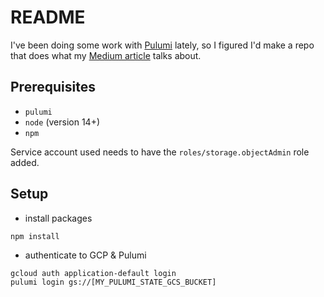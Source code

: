 # README
I've been doing some work with [Pulumi](https://www.pulumi.com) lately, so I figured I'd make a repo that does what my [Medium article](https://medium.com/@glen.yu/diy-google-cloud-storage-replication-using-cloud-functions-51ae3a7124a7) talks about.


## Prerequisites
- `pulumi`
- `node` (version 14+)
- `npm`

Service account used needs to have the `roles/storage.objectAdmin` role added. 


## Setup
- install packages
```
npm install
```

- authenticate to GCP & Pulumi
```
gcloud auth application-default login
pulumi login gs://[MY_PULUMI_STATE_GCS_BUCKET]
```

